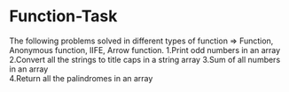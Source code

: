 # Function-Task
The following problems solved in different types of function => Function, Anonymous function, IIFE, Arrow function.
1.Print odd numbers in an array
2.Convert all the strings to title caps in a string array 
3.Sum of all numbers in an array   
4.Return all the palindromes in an array 
